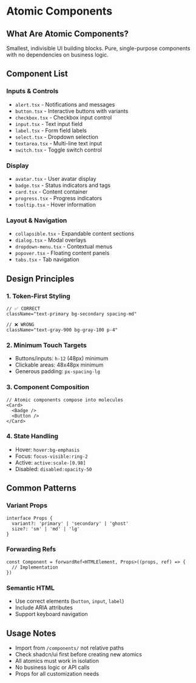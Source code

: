 # Atomic Components

## What Are Atomic Components?
Smallest, indivisible UI building blocks. Pure, single-purpose components with no dependencies on business logic.

## Component List

### Inputs & Controls
- `alert.tsx` - Notifications and messages
- `button.tsx` - Interactive buttons with variants
- `checkbox.tsx` - Checkbox input control
- `input.tsx` - Text input field
- `label.tsx` - Form field labels
- `select.tsx` - Dropdown selection
- `textarea.tsx` - Multi-line text input
- `switch.tsx` - Toggle switch control

### Display
- `avatar.tsx` - User avatar display
- `badge.tsx` - Status indicators and tags
- `card.tsx` - Content container
- `progress.tsx` - Progress indicators
- `tooltip.tsx` - Hover information

### Layout & Navigation
- `collapsible.tsx` - Expandable content sections
- `dialog.tsx` - Modal overlays
- `dropdown-menu.tsx` - Contextual menus
- `popover.tsx` - Floating content panels
- `tabs.tsx` - Tab navigation

## Design Principles

### 1. Token-First Styling
```tsx
// ✅ CORRECT
className="text-primary bg-secondary spacing-md"

// ❌ WRONG
className="text-gray-900 bg-gray-100 p-4"
```

### 2. Minimum Touch Targets
- Buttons/inputs: `h-12` (48px) minimum
- Clickable areas: 48x48px minimum
- Generous padding: `px-spacing-lg`

### 3. Component Composition
```tsx
// Atomic components compose into molecules
<Card>
  <Badge />
  <Button />
</Card>
```

### 4. State Handling
- Hover: `hover:bg-emphasis`
- Focus: `focus-visible:ring-2`
- Active: `active:scale-[0.98]`
- Disabled: `disabled:opacity-50`

## Common Patterns

### Variant Props
```tsx
interface Props {
  variant?: 'primary' | 'secondary' | 'ghost'
  size?: 'sm' | 'md' | 'lg'
}
```

### Forwarding Refs
```tsx
const Component = forwardRef<HTMLElement, Props>((props, ref) => {
  // Implementation
})
```

### Semantic HTML
- Use correct elements (`button`, `input`, `label`)
- Include ARIA attributes
- Support keyboard navigation

## Usage Notes
- Import from `/components/` not relative paths
- Check shadcn/ui first before creating new atomics
- All atomics must work in isolation
- No business logic or API calls
- Props for all customization needs